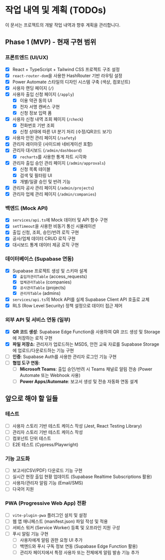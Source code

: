 # 작업 내역 및 계획 (TODOs)

이 문서는 프로젝트의 개발 작업 내역과 향후 계획을 관리합니다.

## Phase 1 (MVP) - 현재 구현 범위

### 프론트엔드 (UI/UX)
- [x] React + TypeScript + Tailwind CSS 프로젝트 구조 설정
- [x] `react-router-dom`을 사용한 HashRouter 기반 라우팅 설정
- [x] Power Automate 스타일의 디자인 시스템 구축 (색상, 컴포넌트)
- [x] 사용자 랜딩 페이지 (`/`)
- [x] 사용자 출입 신청 페이지 (`/apply`)
  - [x] 이용 약관 동의 UI
  - [x] 전자 서명 캔버스 구현
  - [x] 신청 정보 입력 폼
- [x] 사용자 신청 내역 조회 페이지 (`/check`)
  - [x] 전화번호 기반 조회
  - [x] 신청 상태에 따른 UI 분기 처리 (수정/QR코드 보기)
- [x] 사용자 안전 관리 페이지 (`/safety`)
- [x] 관리자 레이아웃 (사이드바 네비게이션 포함)
- [x] 관리자 대시보드 (`/admin/dashboard`)
  - [x] `recharts`를 사용한 통계 차트 시각화
- [x] 관리자 출입 승인 관리 페이지 (`/admin/approvals`)
  - [x] 신청 목록 테이블
  - [x] 검색 및 필터링 UI
  - [x] 개별/일괄 승인 및 반려 기능
- [x] 관리자 공사 관리 페이지 (`/admin/projects`)
- [x] 관리자 업체 관리 페이지 (`/admin/companies`)

### 백엔드 (Mock API)
- [x] `services/api.ts`에 Mock 데이터 및 API 함수 구현
- [x] `setTimeout`을 사용한 비동기 통신 시뮬레이션
- [x] 출입 신청, 조회, 승인/반려 로직 구현
- [x] 공사/업체 데이터 CRUD 로직 구현
- [x] 대시보드 통계 데이터 제공 로직 구현

### 데이터베이스 (Supabase 연동)
- [x] Supabase 프로젝트 생성 및 스키마 설계
  - [x] `출입자관리Table` (access_requests)
  - [x] `업체관리Table` (companies)
  - [x] `공사관리Table` (projects)
  - [x] `관리자Table` (admins)
- [x] `services/api.ts`의 Mock API를 실제 Supabase Client API 호출로 교체
- [x] RLS (Row Level Security) 정책 설정으로 데이터 접근 제어

### 외부 API 및 서비스 연동 (일부)
- [x] **QR 코드 생성**: Supabase Edge Function을 사용하여 QR 코드 생성 및 Storage에 저장하는 로직 구현
- [x] **파일 저장소**: 관리자가 업로드하는 MSDS, 안전 교육 자료를 Supabase Storage에 업로드/다운로드하는 기능 구현
- [ ] **인증**: Supabase Auth를 사용한 관리자 로그인 기능 구현
- [ ] **협업 도구 연동**:
    - [ ] **Microsoft Teams**: 출입 승인/반려 시 Teams 채널로 알림 전송 (Power Automate 또는 Webhook 사용)
    - [ ] **Power Apps/Automate**: 보고서 생성 및 전송 자동화 연동 설계

## 앞으로 해야 할 일들

### 테스트
- [ ] 사용자 스토리 기반 테스트 케이스 작성 (Jest, React Testing Library)
- [ ] 관리자 스토리 기반 테스트 케이스 작성
- [ ] 컴포넌트 단위 테스트
- [ ] E2E 테스트 (Cypress/Playwright)

### 기능 고도화
- [ ] 보고서(CSV/PDF) 다운로드 기능 구현
- [ ] 실시간 현장 출입 현황 업데이트 (Supabase Realtime Subscriptions 활용)
- [ ] 사용자/관리자 알림 기능 (Email/SMS)
- [ ] 다국어 지원

### PWA (Progressive Web App) 전환
- [ ] `vite-plugin-pwa` 플러그인 설치 및 설정
- [ ] 웹 앱 매니페스트 (manifest.json) 파일 작성 및 적용
- [ ] 서비스 워커 (Service Worker) 등록 및 오프라인 지원 구성
- [ ] 푸시 알림 기능 구현
  - [ ] 사용자에게 알림 권한 요청 UI 추가
  - [ ] 백엔드와 푸시 구독 정보 연동 (Supabase Edge Function 활용)
  - [ ] 관리자 페이지에서 특정 사용자 또는 전체에게 알림 발송 기능 추가